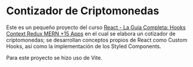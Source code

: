 # Contizador de Criptomonedas

Este es un pequeño proyecto del curso [React - La Guía Completa: Hooks Context Redux MERN +15 Apps](https://www.udemy.com/course/react-de-principiante-a-experto-creando-mas-de-10-aplicaciones/) en el cual se elabora un cotizador de criptomonedas; se desarrollan conceptos propios de React como Custom Hooks, así como la implementación de los Styled Components.

Para este proyecto se hizo uso de Vite.
